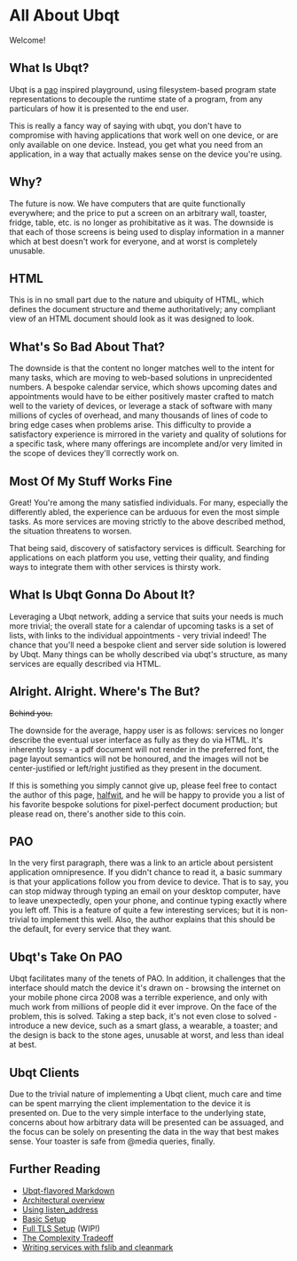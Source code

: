 # All About Ubqt

Welcome!

## What Is Ubqt?

  Ubqt is a [pao](http://tiamat.tsotech.com/pao) inspired playground, using filesystem-based program state representations to decouple the runtime state of a program, from any particulars of how it is presented to the end user.

  This is really a fancy way of saying with ubqt, you don't have to compromise with having applications that work well on one device, or are only available on one device. Instead, you get what you need from an application, in a way that actually makes sense on the device you're using.

## Why?

  The future is now. We have computers that are quite functionally everywhere; and the price to put a screen on an arbitrary wall, toaster, fridge, table, etc. is no longer as prohibitative as it was. The downside is that each of those screens is being used to display information in a manner which at best doesn't work for everyone, and at worst is completely unusable. 

## HTML

  This is in no small part due to the nature and ubiquity of HTML, which defines the document structure and theme authoritatively; any compliant view of an HTML document should look as it was designed to look.

## What's So Bad About That?

  The downside is that the content no longer matches well to the intent for many tasks, which are moving to web-based solutions in unprecidented numbers. A bespoke calendar service, which shows upcoming dates and appointments would have to be either positively master crafted to match well to the variety of devices, or leverage a stack of software with many millions of cycles of overhead, and many thousands of lines of code to bring edge cases when problems arise. This difficulty to provide a satisfactory experience is mirrored in the variety and quality of solutions for a specific task, where many offerings are incomplete and/or very limited in the scope of devices they'll correctly work on.

## Most Of My Stuff Works Fine

  Great! You're among the many satisfied individuals. For many, especially the differently abled, the experience can be arduous for even the most simple tasks. As more services are moving strictly to the above described method, the situation threatens to worsen.

  That being said, discovery of satisfactory services is difficult. Searching for applications on each platform you use, vetting their quality, and finding ways to integrate them with other services is thirsty work. 

## What Is Ubqt Gonna Do About It?

  Leveraging a Ubqt network, adding a service that suits your needs is much more trivial; the overall state for a calendar of upcoming tasks is a set of lists, with links to the individual appointments - very trivial indeed!
The chance that you'll need a bespoke client and server side solution is lowered by Ubqt. Many things can be wholly described via ubqt's structure, as many services are equally described via HTML.

## Alright. Alright. Where's The But?

~~Behind you.~~

  The downside for the average, happy user is as follows: services no longer describe the eventual user interface as fully as they do via HTML. It's inherently lossy - a pdf document will not render in the preferred font, the page layout semantics will not be honoured, and the images will not be center-justified or left/right justified as they present in the document.

  If this is something you simply cannot give up, please feel free to contact the author of this page, [halfwit](https://github.com/halfwit), and he will be happy to provide you a list of his favorite bespoke solutions for pixel-perfect document production; but please read on, there's another side to this coin.

## PAO

  In the very first paragraph, there was a link to an article about persistent application omnipresence. If you didn't chance to read it, a basic summary is that your applications follow you from device to device. That is to say, you can stop midway through typing an email on your desktop computer, have to leave unexpectedly, open your phone, and continue typing exactly where you left off. This is a feature of quite a few interesting services; but it is non-trivial to implement this well. Also, the author explains that this should be the default, for every service that they want. 

## Ubqt's Take On PAO

  Ubqt facilitates many of the tenets of PAO. In addition, it challenges that the interface should match the device it's drawn on - browsing the internet on your mobile phone circa 2008 was a terrible experience, and only with much work from millions of people did it ever improve. On the face of the problem, this is solved. Taking a step back, it's not even close to solved - introduce a new device, such as a smart glass, a wearable, a toaster; and the design is back to the stone ages, unusable at worst, and less than ideal at best. 

## Ubqt Clients

  Due to the trivial nature of implementing a Ubqt client, much care and time can be spent marrying the client implementation to the device it is presented on. Due to the very simple interface to the underlying state, concerns about how arbitrary data will be presented can be assuaged, and the focus can be solely on presenting the data in the way that best makes sense. Your toaster is safe from @media queries, finally.

## Further Reading

 - [Ubqt-flavored Markdown](markdown.md)
 - [Architectural overview](architecture.md)
 - [Using listen_address](using-listen-address.md)
 - [Basic Setup](basic-setup.md)
 - [Full TLS Setup](full-tls-setup.md) (WIP!)
 - [The Complexity Tradeoff](complexity-tradeoff.md)
 - [Writing services with fslib and cleanmark](writing-services-with-fslib-and-cleanmark.md)
